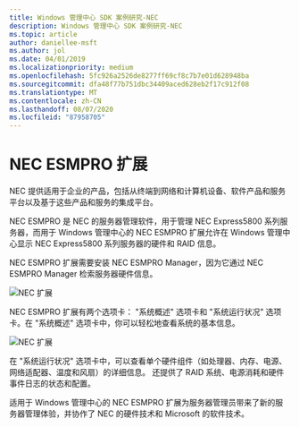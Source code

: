 ```yaml
---
title: Windows 管理中心 SDK 案例研究-NEC
description: Windows 管理中心 SDK 案例研究-NEC
ms.topic: article
author: daniellee-msft
ms.author: jol
ms.date: 04/01/2019
ms.localizationpriority: medium
ms.openlocfilehash: 5fc926a2526de8277ff69cf8c7b7e01d628948ba
ms.sourcegitcommit: dfa48f77b751dbc34409aced628eb2f17c912f08
ms.translationtype: MT
ms.contentlocale: zh-CN
ms.lasthandoff: 08/07/2020
ms.locfileid: "87958705"
---
```

# <a name="nec-esmpro-extension"></a>NEC ESMPRO 扩展

NEC 提供适用于企业的产品，包括从终端到网络和计算机设备、软件产品和服务平台以及基于这些产品和服务的集成平台。

NEC ESMPRO 是 NEC 的服务器管理软件，用于管理 NEC Express5800 系列服务器，而用于 Windows 管理中心的 NEC ESMPRO 扩展允许在 Windows 管理中心显示 NEC Express5800 系列服务器的硬件和 RAID 信息。

NEC ESMPRO 扩展需要安装 NEC ESMPRO Manager，因为它通过 NEC ESMPRO Manager 检索服务器硬件信息。

![NEC 扩展](../../media/extend-case-study-nec/nec-1.png)

NEC ESMPRO 扩展有两个选项卡： "系统概述" 选项卡和 "系统运行状况" 选项卡。在 "系统概述" 选项卡中，你可以轻松地查看系统的基本信息。

![NEC 扩展](../../media/extend-case-study-nec/nec-2.png)

在 "系统运行状况" 选项卡中，可以查看单个硬件组件（如处理器、内存、电源、网络适配器、温度和风扇）的详细信息。 还提供了 RAID 系统、电源消耗和硬件事件日志的状态和配置。

适用于 Windows 管理中心的 NEC ESMPRO 扩展为服务器管理员带来了新的服务器管理体验，并协作了 NEC 的硬件技术和 Microsoft 的软件技术。